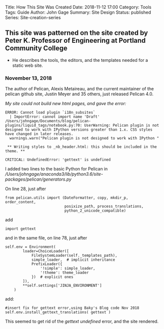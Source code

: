 Title: How This Site Was Created
Date: 2018-11-12 17:00
Category: Tools
Tags: Guide
Author: John Gage
Summary: Site Design
Status: published
Series: Site-creation-series


## This site was patterned on the site created by Peter K. Professor of Engineering at Portland Community College ##

- He describes the tools, the editors, and the templates needed for a static web site.


### November 13, 2018 ###

The author of Pelican, Alexis Metaireau, and the current maintainer of the pelican github site, Justin Meyer and 35 others, just released Pelican 4.0.

*My site could not build new html pages, and gave the error:*


```
ERROR: Cannot load plugin `i18n_subsites`
  | ImportError: cannot import name 'Draft'
/Users/johngage/Documents/blog/pelican-plugins/liquid_tags/notebook.py:70: UserWarning: Pelican plugin is not designed to work with IPython versions greater than 1.x. CSS styles have changed in later releases.
  warnings.warn("Pelican plugin is not designed to work with IPython "

 ** Writing styles to _nb_header.html: this should be included in the theme. **

CRITICAL: UndefinedError: 'gettext' is undefined  

```


I added two lines to the basic Python for Pelican in  */Users/johngage/anaconda3/lib/python3.6/site-packages/pelican/generators.py*


On line 28, just after


```
from pelican.utils import (DateFormatter, copy, mkdir_p, order_content,
                           posixize_path, process_translations,
                           python_2_unicode_compatible)
```

add


```
import gettext
```



and in the same file, on line 78, just after



```
self.env = Environment(
        loader=ChoiceLoader([
            FileSystemLoader(self._templates_path),
            simple_loader,  # implicit inheritance
            PrefixLoader({
                '!simple': simple_loader,
                '!theme': theme_loader
            })  # explicit ones
        ]),
        **self.settings['JINJA_ENVIRONMENT']
    )
```

add:


```
#insert fix for gettext error,using Baky's Blog code Nov 2018
self.env.install_gettext_translations( gettext )

```


This seemed to get rid of the *gettext undefined* error, and the site rendered.
